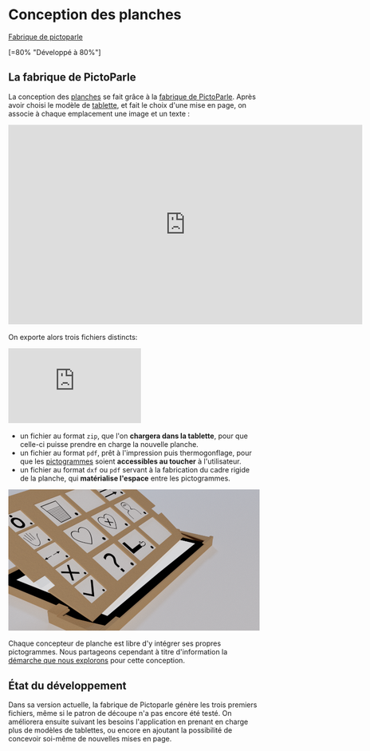 # Conception des planches

<div><a class="btn-fabrique " href="https://jmtrivial.github.io/pictoparle-fabrique/web/board.html">Fabrique de pictoparle</a>
<div style="clear: both"></div>
</div>


[=80% "Développé à 80%"]

## La fabrique de PictoParle

La conception des [planches](planches.md) se fait grâce à la [fabrique de PictoParle](fabrique.md).
Après avoir choisi le modèle de [tablette](materiel.md), et fait le choix d'une mise en page, on associe à chaque emplacement une image et un texte :


<div class="center"><iframe width="710" height="400" src="https://www.youtube.com/embed/4mJWmcKHyJM" frameborder="0" allow="accelerometer; autoplay; encrypted-media; gyroscope; picture-in-picture" allowfullscreen></iframe></div>


On exporte alors trois fichiers distincts:

<div class="float-right"><iframe width="266" height="150" src="https://www.youtube.com/embed/SOI7z4aCWHQ?start=72" frameborder="0" allow="accelerometer; autoplay; encrypted-media; gyroscope; picture-in-picture" allowfullscreen></iframe></div>

- un fichier au format ``zip``, que l'on **chargera dans la tablette**, pour que celle-ci puisse prendre en charge la nouvelle planche.
- un fichier au format ``pdf``, prêt à l'impression puis thermogonflage, pour que les [pictogrammes](pictogrammes.md) soient **accessibles au toucher** à l'utilisateur.
- un fichier au format ``dxf`` ou ``pdf`` servant à la fabrication  du cadre rigide de la planche, qui **matérialise l'espace** entre les pictogrammes.

![boîtier 3D](img/boitier-3d-v2.png)

Chaque concepteur de planche est libre d'y intégrer ses propres pictogrammes. Nous partageons cependant à titre d'information la [démarche que nous explorons](http://cln.jmfavreau.info/pictogrammes-tactiles.html) pour cette conception.

## État du développement

Dans sa version actuelle, la fabrique de Pictoparle génère les trois premiers fichiers, même si le patron de découpe n'a pas encore été testé. On améliorera ensuite suivant les besoins l'application en prenant en charge plus de modèles de tablettes, ou encore en ajoutant la possibilité de concevoir soi-même de nouvelles mises en page.

